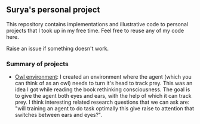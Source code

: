## Surya's personal project

This repository contains implementations and illustrative code to personal projects that I took up in my free time. Feel free to reuse any of my code here.

Raise an issue if something doesn't work.

### Summary of projects

* [Owl environment](/baselines_owl): I created an environment where the agent (which you can think of as an owl) needs to turn it's head to track prey. This was an idea I got while reading the book rethinking consciousness. The goal is to give the agent both eyes and ears, with the help of which it can track prey. I think interesting related research questions that we can ask are: "will training an agent to do task optimally this give raise to attention that switches between ears and eyes?".

